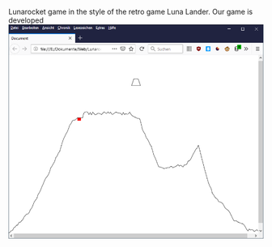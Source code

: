 Lunarocket game in the style of the retro game Luna Lander. Our game is developed 
![Screenshot](screenshot.png)
